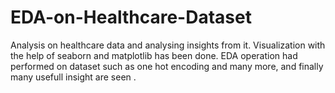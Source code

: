 # EDA-on-Healthcare-Dataset
Analysis on healthcare data and analysing insights from it. Visualization with the help of seaborn and matplotlib has been done. EDA operation had performed on dataset such as one hot encoding and many more, and finally many usefull insight are seen
. 

